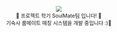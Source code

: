 <div align="center">
<img src="https://capsule-render.vercel.app/api?type=waving&color=auto&height=200&section=header&text=프로젝트학기&SoulMate팀입니다!&fontSize=56" /></div>
<div align="center">
🙌 프로젝트 학기 SoulMate팀 입니다! 🙌
  <br>
  기숙사 룸메이트 매칭 시스템을 개발 중입니다 :)🧐
  </div>
<br>
